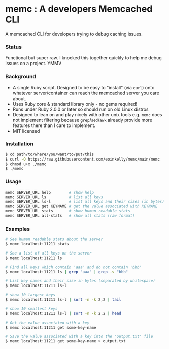 # memc : A developers Memcached CLI

A memcached CLI for developers trying to debug caching issues.

### Status

Functional but super raw. I knocked this together quickly to help me debug issues on a project. YMMV

### Background

* A single Ruby script. Designed to be easy to "install" (via `curl`) onto whatever server/container can reach the memcached server you care about.
* Uses Ruby core & standard library only - no gems required!
* Runs under Ruby 2.0.0 or later so should run on old Linux distros
* Designed to lean on and play nicely with other unix tools e.g. `memc` does not implement filtering because `grep`/`sed`/`awk` already provide more features there than I care to implement.
* MIT licensed

### Installation

```bash
$ cd path/to/where/you/want/to/put/this
$ curl -O https://raw.githubusercontent.com/eoinkelly/memc/main/memc
$ chmod u+x ./memc
$ ./memc
```

### Usage

```bash
memc SERVER_URL help        # show help
memc SERVER_URL ls          # list all keys
memc SERVER_URL ls-l        # list all keys and their sizes (in bytes)
memc SERVER_URL get KEYNAME # get the value associated with KEYNAME
memc SERVER_URL stats       # show human readable stats
memc SERVER_URL all-stats   # show all stats (raw format)
```

### Examples

```bash
# See human readable stats about the server
$ memc localhost:11211 stats

# See a list of all keys on the server
$ memc localhost:11211 ls

# Find all keys which contain 'aaa' and do not contain 'bbb'
$ memc localhost:11211 ls | grep "aaa" | grep -v "bbb"

# List key names and their size in bytes (separated by whitespace)
$ memc localhost:11211 ls-l

# show 10 largest keys
$ memc localhost:11211 ls-l | sort -n -k 2,2 | tail

# show 10 smallest keys
$ memc localhost:11211 ls-l | sort -n -k 2,2 | head

# Get the value associated with a key
$ memc localhost:11211 get some-key-name

# Save the value associated with a key into the 'output.txt' file
$ memc localhost:11211 get some-key-name > output.txt
```

